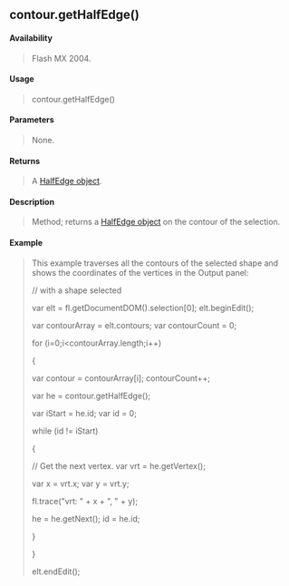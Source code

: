 ## contour.getHalfEdge()

#### Availability

> Flash MX 2004.

#### Usage

> contour.getHalfEdge()

#### Parameters

> None.

#### Returns

> A [HalfEdge object](#_bookmark644).

#### Description

> Method; returns a [HalfEdge object](#_bookmark644) on the contour of the selection.

#### Example

> This example traverses all the contours of the selected shape and shows the coordinates of the vertices in the Output panel:
>
> // with a shape selected
>
> var elt = fl.getDocumentDOM().selection\[0\]; elt.beginEdit();
>
> var contourArray = elt.contours; var contourCount = 0;
>
> for (i=0;i\<contourArray.length;i++)
>
> {
>
> var contour = contourArray\[i\]; contourCount++;
>
> var he = contour.getHalfEdge();
>
> var iStart = he.id; var id = 0;
>
> while (id != iStart)
>
> {
>
> // Get the next vertex. var vrt = he.getVertex();
>
> var x = vrt.x; var y = vrt.y;
>
> fl.trace("vrt: " + x + ", " + y);
>
> he = he.getNext(); id = he.id;
>
> }
>
> }
>
> elt.endEdit();
